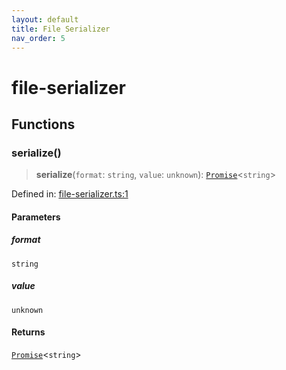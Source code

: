 ```yaml
---
layout: default
title: File Serializer
nav_order: 5
---
```


# file-serializer

## Functions

### serialize()

> **serialize**(`format`: `string`, `value`: `unknown`): [`Promise`](https://developer.mozilla.org/docs/Web/JavaScript/Reference/Global_Objects/Promise)\<`string`\>

Defined in: [file-serializer.ts:1](https://github.com/react18-tools/git-json-resolver/blob/d61d9369fb47648a20fc0be0040b2aaa41b03a8c/lib/src/file-serializer.ts#L1)

#### Parameters

##### format

`string`

##### value

`unknown`

#### Returns

[`Promise`](https://developer.mozilla.org/docs/Web/JavaScript/Reference/Global_Objects/Promise)\<`string`\>
